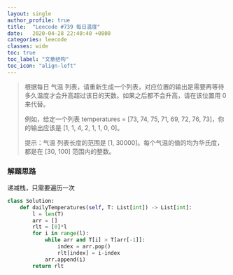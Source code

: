 ```yaml
---
layout: single
author_profile: true
title:  "Leecode #739 每日温度"
date:   2020-04-28 22:40:40 +0800
categories: leecode
classes: wide
toc: true
toc_label: "文章结构"
toc_icon: "align-left"
---
```


> 根据每日 气温 列表，请重新生成一个列表，对应位置的输出是需要再等待多久温度才会升高超过该日的天数。如果之后都不会升高，请在该位置用 0 来代替。
>
> 例如，给定一个列表 temperatures = [73, 74, 75, 71, 69, 72, 76, 73]，你的输出应该是 [1, 1, 4, 2, 1, 1, 0, 0]。
>
> 提示：气温 列表长度的范围是 [1, 30000]。每个气温的值的均为华氏度，都是在 [30, 100] 范围内的整数。

### 解题思路

递减栈，只需要遍历一次

```python
class Solution:
    def dailyTemperatures(self, T: List[int]) -> List[int]:
        l = len(T)
        arr = []
        rlt = [0]*l
        for i in range(l):
            while arr and T[i] > T[arr[-1]]:
                index = arr.pop()
                rlt[index] = i-index
            arr.append(i)
        return rlt
```

